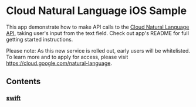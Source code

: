 # Cloud Natural Language iOS Sample

This app demonstrate how to make API calls to the [Cloud Natural Language API](https://cloud.google.com/natural-language/#overview), taking user's input from the text field. Check out app's README for full getting started instructions.

Please note: As this new service is rolled out, early users will be whitelisted. To learn more and to apply for access, please visit https://cloud.google.com/natural-language.

## Contents

### [swift](swift)
